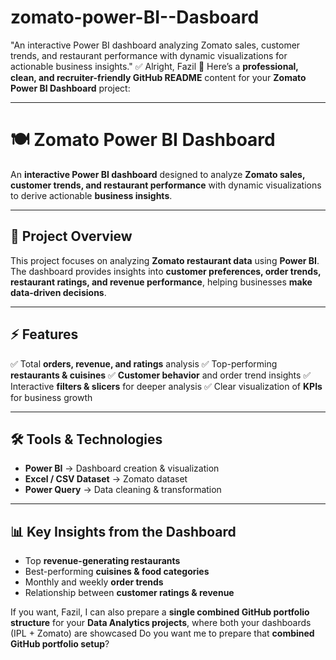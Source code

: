 # zomato-power-BI--Dasboard
"An interactive Power BI dashboard analyzing Zomato sales, customer trends, and restaurant performance with dynamic visualizations for actionable business insights." ✅
Alright, Fazil 🙂
Here’s a **professional, clean, and recruiter-friendly GitHub README** content for your **Zomato Power BI Dashboard** project:

---

# 🍽️ **Zomato Power BI Dashboard**

An **interactive Power BI dashboard** designed to analyze **Zomato sales, customer trends, and restaurant performance** with dynamic visualizations to derive actionable **business insights**.

---

## 📌 **Project Overview**

This project focuses on analyzing **Zomato restaurant data** using **Power BI**.
The dashboard provides insights into **customer preferences, order trends, restaurant ratings, and revenue performance**, helping businesses **make data-driven decisions**.

---

## ⚡ **Features**

✅ Total **orders, revenue, and ratings** analysis
✅ Top-performing **restaurants & cuisines**
✅ **Customer behavior** and order trend insights
✅ Interactive **filters & slicers** for deeper analysis
✅ Clear visualization of **KPIs** for business growth

---

## 🛠 **Tools & Technologies**

* **Power BI** → Dashboard creation & visualization
* **Excel / CSV Dataset** → Zomato dataset
* **Power Query** → Data cleaning & transformation

---

## 📊 **Key Insights from the Dashboard**

* Top **revenue-generating restaurants**
* Best-performing **cuisines & food categories**
* Monthly and weekly **order trends**
* Relationship between **customer ratings & revenue**

If you want, Fazil, I can also prepare a **single combined GitHub portfolio structure** for your **Data Analytics projects**, where both your dashboards (IPL + Zomato) are showcased
Do you want me to prepare that **combined GitHub portfolio setup**?
